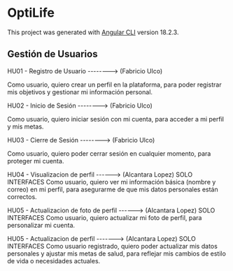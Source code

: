 # OptiLife

This project was generated with [Angular CLI](https://github.com/angular/angular-cli) version 18.2.3.

## Gestión de Usuarios

HU01 - Registro de Usuario --------> (Fabricio Ulco)  

Como usuario, quiero crear un perfil en la plataforma, para poder registrar mis objetivos y gestionar mi información personal.

HU02 - Inicio de Sesión --------> (Fabricio Ulco) 

Como usuario, quiero iniciar sesión con mi cuenta, para acceder a mi perfil y mis metas.

HU03 - Cierre de Sesión --------> (Fabricio Ulco) 

Como usuario, quiero poder cerrar sesión en cualquier momento, para proteger mi cuenta.

HU04 - Visualizacion de perfil ------> (Alcantara Lopez) SOLO INTERFACES 
Como usuario, quiero ver mi información básica (nombre y correo) en mi perfil, para asegurarme de que mis datos personales están correctos.

HU05 - Actualizacion de foto de perfil ------> (Alcantara Lopez) SOLO INTERFACES
Como usuario, quiero actualizar mi foto de perfil, para personalizar mi cuenta.

HU05 - Actualizacion de perfil -------> (Alcantara Lopez) SOLO INTERFACES
Como usuario registrado, quiero poder actualizar mis datos personales y ajustar mis metas de salud, para reflejar mis cambios de estilo de vida o necesidades actuales.

